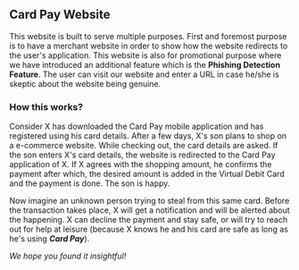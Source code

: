 ## Card Pay Website
This website is built to serve multiple purposes. First and foremost purpose is to have a merchant website in order to show how the website redirects to the user's application. This website is also for promotional purpose where we have introduced an additional feature which is the **Phishing Detection Feature**. The user can visit our website and enter a URL in case he/she is skeptic about the website being genuine. 

### How this works?
Consider X has downloaded the Card Pay mobile application and has registered using his card details.
After a few days, X's son plans to shop on a e-commerce website. While checking out, the card details are asked. If the son enters X's card details, the website is redirected to the Card Pay application of X.
If X agrees with the shopping amount, he confirms the payment after which, the desired amount is added in the Virtual Debit Card and the payment is done. The son is happy.

Now imagine an unknown person trying to steal from this same card. Before the transaction takes place, X will get a notification and will be alerted about the happening. X can decline the payment and stay safe, or will try to reach out for help at leisure (because X knows he and his card are safe as long as he's using ***Card Pay***).

*We hope you found it insightful!*

